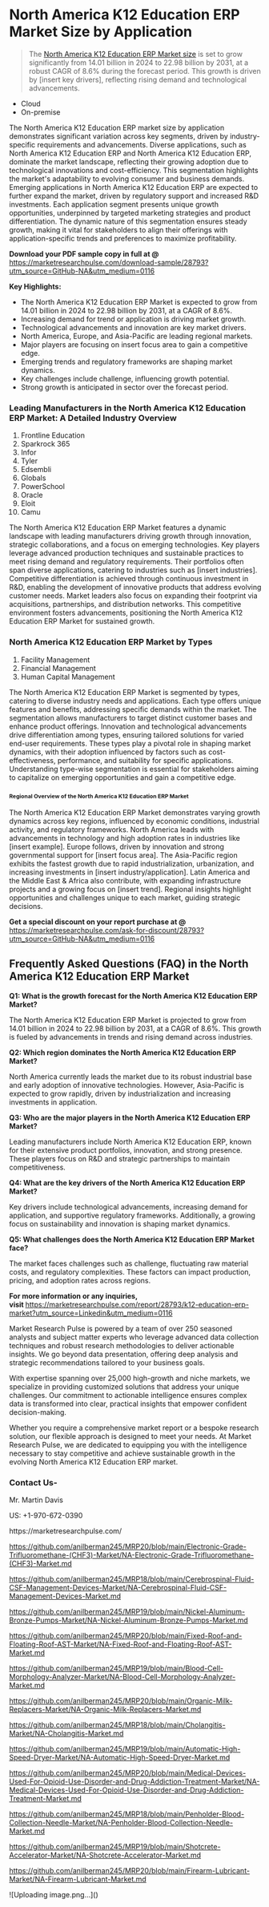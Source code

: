 <h1>North America K12 Education ERP Market&nbsp;Size by Application</h1><blockquote><p>The <a href="https://marketresearchpulse.com/download-sample/28793?utm_source=GitHub-NA&amp;utm_medium=0116">North America K12 Education ERP Market size</a> is set to grow significantly from 14.01 billion in 2024 to 22.98 billion by 2031, at a robust CAGR of 8.6% during the forecast period. This growth is driven by [insert key drivers], reflecting rising demand and technological advancements.</p></blockquote><ul><li>Cloud<li> On-premise</li></ul><p>The North America K12 Education ERP market size by application demonstrates significant variation across key segments, driven by industry-specific requirements and advancements. Diverse applications, such as North America K12 Education ERP and North America K12 Education ERP, dominate the market landscape, reflecting their growing adoption due to technological innovations and cost-efficiency. This segmentation highlights the market's adaptability to evolving consumer and business demands. Emerging applications in North America K12 Education ERP are expected to further expand the market, driven by regulatory support and increased R&D investments. Each application segment presents unique growth opportunities, underpinned by targeted marketing strategies and product differentiation. The dynamic nature of this segmentation ensures steady growth, making it vital for stakeholders to align their offerings with application-specific trends and preferences to maximize profitability.</p><p><strong>Download your PDF sample copy in full at @ </strong><a href="https://marketresearchpulse.com/download-sample/28793?utm_source=GitHub-NA&amp;utm_medium=0116">https://marketresearchpulse.com/download-sample/28793?utm_source=GitHub-NA&amp;utm_medium=0116</a></p><p><strong>Key Highlights: </strong></p><ul><li>The North America K12 Education ERP Market is expected to grow from 14.01 billion in 2024 to 22.98 billion by 2031, at a CAGR of 8.6%.</li><li>Increasing demand for trend or application is driving market growth.</li><li>Technological advancements and innovation are key market drivers.</li><li>North America, Europe, and Asia-Pacific are leading regional markets.</li><li>Major players are focusing on insert focus area to gain a competitive edge.</li><li>Emerging trends and regulatory frameworks are shaping market dynamics.</li><li>Key challenges include challenge, influencing growth potential.</li><li>Strong growth is anticipated in sector over the forecast period.</li></ul><h3>Leading Manufacturers in the North America K12 Education ERP Market: A Detailed Industry Overview</h3><ol><li>Frontline Education</li><li>Sparkrock 365</li><li>Infor</li><li>Tyler</li><li>Edsembli</li><li>Globals</li><li>PowerSchool</li><li>Oracle</li><li>Eloit</li><li>Camu</li></ol><div class="flex max-w-full flex-col flex-grow"><div class="min-h-8 text-message flex w-full flex-col items-end gap-2 whitespace-normal break-words [.text-message+&amp;]:mt-5" dir="auto" data-message-author-role="assistant" data-message-id="fd8432e4-4910-450d-b182-61b7bfb0a01f" data-message-model-slug="gpt-4o"><div class="flex w-full flex-col gap-1 empty:hidden first:pt-[3px]"><div class="markdown prose w-full break-words dark:prose-invert light"><p>The North America K12 Education ERP Market features a dynamic landscape with leading manufacturers driving growth through innovation, strategic collaborations, and a focus on emerging technologies. Key players leverage advanced production techniques and sustainable practices to meet rising demand and regulatory requirements. Their portfolios often span diverse applications, catering to industries such as [insert industries]. Competitive differentiation is achieved through continuous investment in R&amp;D, enabling the development of innovative products that address evolving customer needs. Market leaders also focus on expanding their footprint via acquisitions, partnerships, and distribution networks. This competitive environment fosters advancements, positioning the North America K12 Education ERP Market for sustained growth.</p></div></div></div></div><h3>North America K12 Education ERP Market by Types</h3><ol><li>Facility Management<li> Financial Management<li> Human Capital Management</li></ol><div class="flex max-w-full flex-col flex-grow"><div class="min-h-8 text-message flex w-full flex-col items-end gap-2 whitespace-normal break-words [.text-message+&amp;]:mt-5" dir="auto" data-message-author-role="assistant" data-message-id="084470be-0bb7-4664-bddf-5156b4f41249" data-message-model-slug="gpt-4o-mini"><div class="flex w-full flex-col gap-1 empty:hidden first:pt-[3px]"><div class="markdown prose w-full break-words dark:prose-invert light"><p>The North America K12 Education ERP Market is segmented by types, catering to diverse industry needs and applications. Each type offers unique features and benefits, addressing specific demands within the market. The segmentation allows manufacturers to target distinct customer bases and enhance product offerings. Innovation and technological advancements drive differentiation among types, ensuring tailored solutions for varied end-user requirements. These types play a pivotal role in shaping market dynamics, with their adoption influenced by factors such as cost-effectiveness, performance, and suitability for specific applications. Understanding type-wise segmentation is essential for stakeholders aiming to capitalize on emerging opportunities and gain a competitive edge.</p></div></div></div></div><h3><span style="font-size: 11px;">Regional Overview of the North America K12 Education ERP Market</span></h3><div class="flex max-w-full flex-col flex-grow"><div class="min-h-8 text-message flex w-full flex-col items-end gap-2 whitespace-normal break-words [.text-message+&amp;]:mt-5" dir="auto" data-message-author-role="assistant" data-message-id="e9038762-ce64-4e30-91c9-9bd413514231" data-message-model-slug="gpt-4o-mini"><div class="flex w-full flex-col gap-1 empty:hidden first:pt-[3px]"><div class="markdown prose w-full break-words dark:prose-invert light"><p>The North America K12 Education ERP Market demonstrates varying growth dynamics across key regions, influenced by economic conditions, industrial activity, and regulatory frameworks. North America leads with advancements in technology and high adoption rates in industries like [insert example]. Europe follows, driven by innovation and strong governmental support for [insert focus area]. The Asia-Pacific region exhibits the fastest growth due to rapid industrialization, urbanization, and increasing investments in [insert industry/application]. Latin America and the Middle East &amp; Africa also contribute, with expanding infrastructure projects and a growing focus on [insert trend]. Regional insights highlight opportunities and challenges unique to each market, guiding strategic decisions.</p></div></div></div></div><p><strong>Get a special discount on your report purchase at @ </strong><a href="https://marketresearchpulse.com/ask-for-discount/28793?utm_source=GitHub-NA&amp;utm_medium=0116">https://marketresearchpulse.com/ask-for-discount/28793?utm_source=GitHub-NA&amp;utm_medium=0116</a></p><h2>Frequently Asked Questions (FAQ) in the North America K12 Education ERP Market</h2><p><strong>Q1: What is the growth forecast for the North America K12 Education ERP Market?</strong></p><p>The North America K12 Education ERP Market is projected to grow from 14.01 billion in 2024 to 22.98 billion by 2031, at a CAGR of 8.6%. This growth is fueled by advancements in trends and rising demand across industries.</p><p><strong>Q2: Which region dominates the North America K12 Education ERP Market?</strong></p><p>North America currently leads the market due to its robust industrial base and early adoption of innovative technologies. However, Asia-Pacific is expected to grow rapidly, driven by industrialization and increasing investments in application.</p><p><strong>Q3: Who are the major players in the North America K12 Education ERP Market?</strong></p><p>Leading manufacturers include North America K12 Education ERP, known for their extensive product portfolios, innovation, and strong presence. These players focus on R&amp;D and strategic partnerships to maintain competitiveness.</p><p><strong>Q4: What are the key drivers of the North America K12 Education ERP Market?</strong></p><p>Key drivers include technological advancements, increasing demand for application, and supportive regulatory frameworks. Additionally, a growing focus on sustainability and innovation is shaping market dynamics.</p><p><strong>Q5: What challenges does the North America K12 Education ERP Market face?</strong></p><p>The market faces challenges such as challenge, fluctuating raw material costs, and regulatory complexities. These factors can impact production, pricing, and adoption rates across regions.</p><p><strong>For more information or any inquiries, visit&nbsp;</strong><a href="https://marketresearchpulse.com/report/28793/k12-education-erp-market?utm_source=Linkedin&utm_medium=0116">https://marketresearchpulse.com/report/28793/k12-education-erp-market?utm_source=Linkedin&utm_medium=0116</a></p><p>Market Research Pulse is powered by a team of over 250 seasoned analysts and subject matter experts who leverage advanced data collection techniques and robust research methodologies to deliver actionable insights. We go beyond data presentation, offering deep analysis and strategic recommendations tailored to your business goals.</p><p>With expertise spanning over 25,000 high-growth and niche markets, we specialize in providing customized solutions that address your unique challenges. Our commitment to actionable intelligence ensures complex data is transformed into clear, practical insights that empower confident decision-making.</p><p>Whether you require a comprehensive market report or a bespoke research solution, our flexible approach is designed to meet your needs. At Market Research Pulse, we are dedicated to equipping you with the intelligence necessary to stay competitive and achieve sustainable growth in the evolving North America K12 Education ERP market.</p><h3><strong>Contact Us-</strong></h3><p>Mr. Martin Davis</p><p>US: +1-970-672-0390</p><p>https://marketresearchpulse.com/</p><p><a href="https://github.com/anilberman245/MRP20/blob/main/Electronic-Grade-Trifluoromethane-(CHF3)-Market/NA-Electronic-Grade-Trifluoromethane-(CHF3)-Market.md">https://github.com/anilberman245/MRP20/blob/main/Electronic-Grade-Trifluoromethane-(CHF3)-Market/NA-Electronic-Grade-Trifluoromethane-(CHF3)-Market.md</a></p><p><a href="https://github.com/anilberman245/MRP18/blob/main/Cerebrospinal-Fluid-CSF-Management-Devices-Market/NA-Cerebrospinal-Fluid-CSF-Management-Devices-Market.md">https://github.com/anilberman245/MRP18/blob/main/Cerebrospinal-Fluid-CSF-Management-Devices-Market/NA-Cerebrospinal-Fluid-CSF-Management-Devices-Market.md</a></p><p><a href="https://github.com/anilberman245/MRP19/blob/main/Nickel-Aluminum-Bronze-Pumps-Market/NA-Nickel-Aluminum-Bronze-Pumps-Market.md">https://github.com/anilberman245/MRP19/blob/main/Nickel-Aluminum-Bronze-Pumps-Market/NA-Nickel-Aluminum-Bronze-Pumps-Market.md</a></p><p><a href="https://github.com/anilberman245/MRP20/blob/main/Fixed-Roof-and-Floating-Roof-AST-Market/NA-Fixed-Roof-and-Floating-Roof-AST-Market.md">https://github.com/anilberman245/MRP20/blob/main/Fixed-Roof-and-Floating-Roof-AST-Market/NA-Fixed-Roof-and-Floating-Roof-AST-Market.md</a></p><p><a href="https://github.com/anilberman245/MRP19/blob/main/Blood-Cell-Morphology-Analyzer-Market/NA-Blood-Cell-Morphology-Analyzer-Market.md">https://github.com/anilberman245/MRP19/blob/main/Blood-Cell-Morphology-Analyzer-Market/NA-Blood-Cell-Morphology-Analyzer-Market.md</a></p><p><a href="https://github.com/anilberman245/MRP20/blob/main/Organic-Milk-Replacers-Market/NA-Organic-Milk-Replacers-Market.md">https://github.com/anilberman245/MRP20/blob/main/Organic-Milk-Replacers-Market/NA-Organic-Milk-Replacers-Market.md</a></p><p><a href="https://github.com/anilberman245/MRP18/blob/main/Cholangitis-Market/NA-Cholangitis-Market.md">https://github.com/anilberman245/MRP18/blob/main/Cholangitis-Market/NA-Cholangitis-Market.md</a></p><p><a href="https://github.com/anilberman245/MRP19/blob/main/Automatic-High-Speed-Dryer-Market/NA-Automatic-High-Speed-Dryer-Market.md">https://github.com/anilberman245/MRP19/blob/main/Automatic-High-Speed-Dryer-Market/NA-Automatic-High-Speed-Dryer-Market.md</a></p><p><a href="https://github.com/anilberman245/MRP20/blob/main/Medical-Devices-Used-For-Opioid-Use-Disorder-and-Drug-Addiction-Treatment-Market/NA-Medical-Devices-Used-For-Opioid-Use-Disorder-and-Drug-Addiction-Treatment-Market.md">https://github.com/anilberman245/MRP20/blob/main/Medical-Devices-Used-For-Opioid-Use-Disorder-and-Drug-Addiction-Treatment-Market/NA-Medical-Devices-Used-For-Opioid-Use-Disorder-and-Drug-Addiction-Treatment-Market.md</a></p><p><a href="https://github.com/anilberman245/MRP18/blob/main/Penholder-Blood-Collection-Needle-Market/NA-Penholder-Blood-Collection-Needle-Market.md">https://github.com/anilberman245/MRP18/blob/main/Penholder-Blood-Collection-Needle-Market/NA-Penholder-Blood-Collection-Needle-Market.md</a></p><p><a href="https://github.com/anilberman245/MRP19/blob/main/Shotcrete-Accelerator-Market/NA-Shotcrete-Accelerator-Market.md">https://github.com/anilberman245/MRP19/blob/main/Shotcrete-Accelerator-Market/NA-Shotcrete-Accelerator-Market.md</a></p><p><a href="https://github.com/anilberman245/MRP20/blob/main/Firearm-Lubricant-Market/NA-Firearm-Lubricant-Market.md">https://github.com/anilberman245/MRP20/blob/main/Firearm-Lubricant-Market/NA-Firearm-Lubricant-Market.md</a></p>
![Uploading image.png…]()

